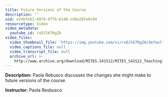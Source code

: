 ```yaml
---
title: Future Versions of the Course
description: ''
uid: e24bfe61-60f9-6f7b-b148-cd0a287e0c04
resourcetype: Video
video_metadata:
  youtube_id: rxDJlK7RgZA
video_files:
  video_thumbnail_file: 'https://img.youtube.com/vi/rxDJlK7RgZA/default.jpg'
  video_captions_file: null
  video_transcript_file: null
  archive_url: >-
    http://www.archive.org/download/MITES.S41S12/MITES_S41S12_Teaching11_300k.mp4
---
```


**Description:** Paola Rebusco discusses the changes she might make to future versions of the course.

**Instructor:** Paola Resbusco